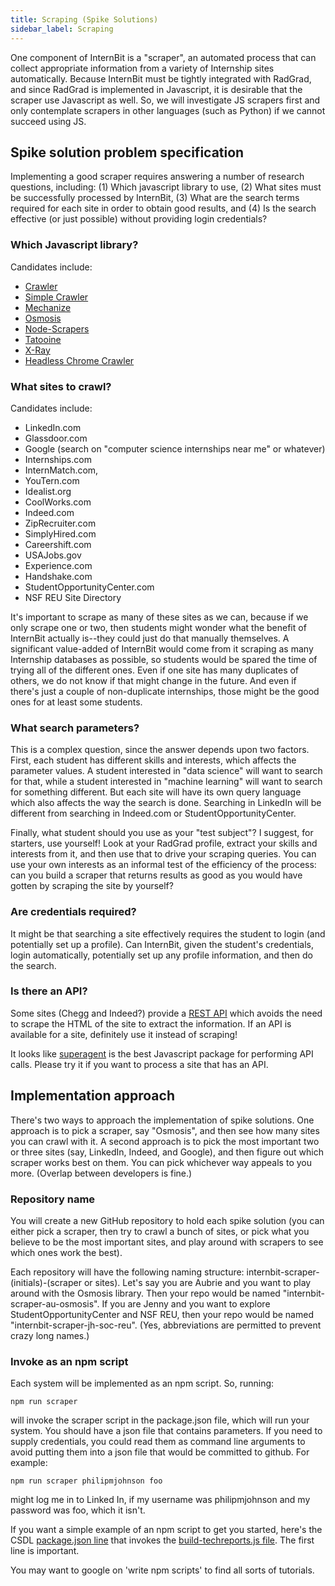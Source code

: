 ```yaml
---
title: Scraping (Spike Solutions)
sidebar_label: Scraping
---
```


One component of InternBit is a "scraper", an automated process that can collect appropriate information from a variety of Internship sites automatically. Because InternBit must be tightly integrated with RadGrad, and since RadGrad is implemented in Javascript, it is desirable that the scraper use Javascript as well. So, we will investigate JS scrapers first and only contemplate scrapers in other languages (such as Python) if we cannot succeed using JS.

## Spike solution problem specification 

Implementing a good scraper requires answering a number of research questions, including: (1) Which javascript library to use, (2) What sites must be successfully processed by InternBit, (3) What are the search terms required for each site in order to obtain good results, and (4) Is the search effective (or just possible) without providing login credentials?

### Which Javascript library?

Candidates include:

  * [Crawler](https://www.npmjs.com/package/crawler)
  * [Simple Crawler](https://www.npmjs.com/package/simplecrawler)
  * [Mechanize](https://www.npmjs.com/package/mechanize)
  * [Osmosis](https://www.npmjs.com/package/osmosis)
  * [Node-Scrapers](https://www.npmjs.com/package/node-scrapers)
  * [Tatooine](https://www.npmjs.com/package/tatooine)
  * [X-Ray](https://www.npmjs.com/package/x-ray)
  * [Headless Chrome Crawler](https://www.npmjs.com/package/headless-chrome-crawler)
  
### What sites to crawl?

Candidates include:

  * LinkedIn.com
  * Glassdoor.com
  * Google (search on "computer science internships near me" or whatever)
  * Internships.com
  * InternMatch.com, 
  * YouTern.com
  * Idealist.org
  * CoolWorks.com
  * Indeed.com
  * ZipRecruiter.com
  * SimplyHired.com
  * Careershift.com
  * USAJobs.gov
  * Experience.com
  * Handshake.com
  * StudentOpportunityCenter.com
  * NSF REU Site Directory
  
It's important to scrape as many of these sites as we can, because if we only scrape one or two, then students might wonder what the benefit of InternBit actually is--they could just do that manually themselves. A significant value-added of InternBit would come from it scraping as many Internship databases as possible, so students would be spared the time of trying all of the different ones.  Even if one site has many duplicates of others, we do not know if that might change in the future. And even if there's just a couple of non-duplicate internships, those might be the good ones for at least some students. 
  
### What search parameters?

This is a complex question, since the answer depends upon two factors. First, each student has different skills and interests, which affects the parameter values.  A student interested in "data science" will want to search for that, while a student interested in "machine learning" will want to search for something different. But each site will have its own query language which also affects the way the search is done.  Searching in LinkedIn will be different from searching in Indeed.com or StudentOpportunityCenter.

Finally, what student should you use as your "test subject"? I suggest, for starters, use yourself!  Look at your RadGrad profile, extract your skills and interests from it, and then use that to drive your scraping queries.  You can use your own interests as an informal test of the efficiency of the process: can you build a scraper that returns results as good as you would have gotten by scraping the site by yourself?

### Are credentials required?

It might be that searching a site effectively requires the student to login (and potentially set up a profile). Can InternBit, given the student's credentials, login automatically, potentially set up any profile information, and then do the search.

### Is there an API?

Some sites (Chegg and Indeed?) provide a [REST API](https://restfulapi.net/) which avoids the need to scrape the HTML of the site to extract the information. If an API is available for a site, definitely use it instead of scraping!   

It looks like [superagent](https://www.npmjs.com/package/superagent) is the best Javascript package for performing API calls. Please try it if you want to process a site that has an API.

## Implementation approach

There's two ways to approach the implementation of spike solutions. One approach is to pick a scraper, say "Osmosis", and then see how many sites you can crawl with it.  A second approach is to pick the most important two or three sites (say, LinkedIn, Indeed, and Google), and then figure out which scraper works best on them.  You can pick whichever way appeals to you more. (Overlap between developers is fine.)


### Repository name

You will create a new GitHub repository to hold each spike solution (you can either pick a scraper, then try to crawl a bunch of sites, or pick what you believe to be the most important sites, and play around with scrapers to see which ones work the best).

Each repository will have the following naming structure: internbit-scraper-(initials)-(scraper or sites). Let's say you are Aubrie and you want to play around with the Osmosis library. Then your repo would be named "internbit-scraper-au-osmosis". If you are Jenny and you want to explore StudentOpportunityCenter and NSF REU, then your repo would be named "internbit-scraper-jh-soc-reu". (Yes, abbreviations are permitted to prevent crazy long names.)

### Invoke as an npm script

Each system will be implemented as an npm script. So, running:

```
npm run scraper
```

will invoke the scraper script in the package.json file, which will run your system.  You should have a json file that contains parameters.  If you need to supply credentials, you could read them as command line arguments to avoid putting them into a json file that would be committed to github. For example:

```
npm run scraper philipmjohnson foo
```

might log me in to Linked In, if my username was philipmjohnson and my password was foo, which it isn't.

If you want a simple example of an npm script to get you started, here's the CSDL [package.json line](https://github.com/csdl/csdl.github.io/blob/src/src/package.json#L57) that invokes the [build-techreports.js file](https://github.com/csdl/csdl.github.io/blob/src/src/scripts/build-techreports.js). The first line is important. 

You may want to google on 'write npm scripts' to find all sorts of tutorials. 


